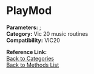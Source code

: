 # PlayMod

**Parameters:** ;  
**Category:** Vic 20 music routines  
**Compatibility:** VIC20  

**Reference Link:**  
[Back to Categories](../categories/vic_20_music_routines.md)  
[Back to Methods List](../../SUMMARY.md)

